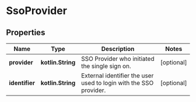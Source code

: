 
# SsoProvider

## Properties
Name | Type | Description | Notes
------------ | ------------- | ------------- | -------------
**provider** | **kotlin.String** | SSO Provider who initiated the single sign on. |  [optional]
**identifier** | **kotlin.String** | External identifier the user used to login with the SSO provider. |  [optional]



